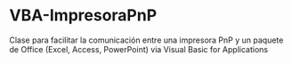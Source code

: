 # VBA-ImpresoraPnP
Clase para facilitar la comunicación entre una impresora PnP y un paquete de Office (Excel, Access, PowerPoint) via Visual Basic for Applications

